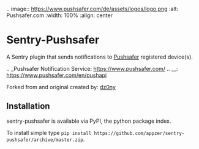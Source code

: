 .. image:: https://www.pushsafer.com/de/assets/logos/logo.png
    :alt: Pushsafer.com
    :width: 100%
    :align: center
	
Sentry-Pushsafer
=============
A Sentry plugin that sends notifications to [Pushsafer](https://www.pushsafer.com) registered device(s).

.. _Pushsafer Notification Service: https://www.pushsafer.com/ 
.. __: https://www.pushsafer.com/en/pushapi

Forked from and original created by: [dz0ny](https://github.com/dz0ny/sentry-pushover)

Installation
------------
sentry-pushsafer is available via PyPI, the python package index.

To install simple type `pip install https://github.com/appzer/sentry-pushsafer/archive/master.zip`.